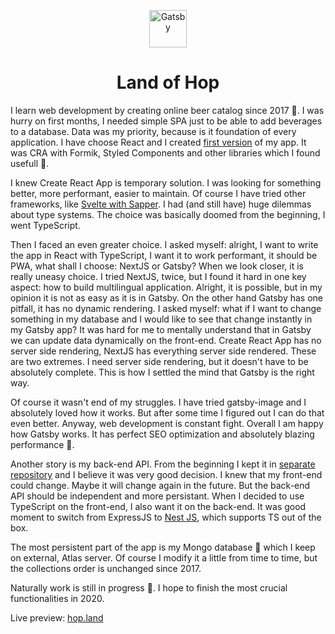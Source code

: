 <p align="center">
  <a href="https://www.gatsbyjs.org">
    <img alt="Gatsby" src="https://www.gatsbyjs.org/monogram.svg" width="60" />
  </a>
</p>

<h1 align="center">Land of Hop</h1>

I learn web development by creating online beer catalog since 2017 🍻. I was hurry on first months, I needed simple SPA just to be able to add beverages to a database. Data was my priority, because is it foundation of every application. I have choose React and I created [first version](https://github.com/tomekrozalski/landofhop) of my app. It was CRA with Formik, Styled Components and other libraries which I found usefull 🔨.  
  
I knew Create React App is temporary solution. I was looking for something better, more performant, easier to maintain. Of course I have tried other frameworks, like [Svelte with Sapper](https://github.com/tomekrozalski/landofhop-svelte). I had (and still have) huge dilemmas about type systems. The choice was basically doomed from the beginning, I went TypeScript.  
  
Then I faced an even greater choice. I asked myself: alright, I want to write the app in React with TypeScript, I want it to work performant, it should be PWA, what shall I choose: NextJS or Gatsby? When we look closer, it is really uneasy choice. I tried NextJS, twice, but I found it hard in one key aspect: how to build multilingual application. Alright, it is possible, but in my opinion it is not as easy as it is in Gatsby. On the other hand Gatsby has one pitfall, it has no dynamic rendering. I asked myself: what if I want to change something in my database and I would like to see that change instantly in my Gatsby app? It was hard for me to mentally understand that in Gatsby we can update data dynamically on the front-end. Create React App has no server side rendering, NextJS has everything server side rendered. These are two extremes. I need server side rendering, but it doesn't have to be absolutely complete. This is how I settled the mind that Gatsby is the right way.  
  
Of course it wasn't end of my struggles. I have tried gatsby-image and I absolutely loved how it works. But after some time I figured out I can do that even better. Anyway, web development is constant fight. Overall I am happy how Gatsby works. It has perfect SEO optimization and absolutely blazing performance 🚀.

Another story is my back-end API. From the beginning I kept it in [separate repository](https://github.com/tomekrozalski/landofhop-back) and I believe it was very good decision. I knew that my front-end could change. Maybe it will change again in the future. But the back-end API should be independent and more persistant. When I decided to use TypeScript on the front-end, I also want it on the back-end. It was good moment to switch from ExpressJS to [Nest JS](https://github.com/tomekrozalski/landofhop-back-nest), which supports TS out of the box.
  
The most persistent part of the app is my Mongo database 💾 which I keep on external, Atlas server. Of course I modify it a little from time to time, but the collections order is unchanged since 2017.
  
Naturally work is still in progress 🚧. I hope to finish the most crucial functionalities in 2020.  
  
Live preview: [hop.land](https://hop.land)  